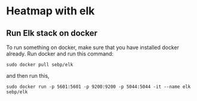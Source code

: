 # Heatmap with elk

## Run Elk stack on docker
To run something on docker, make sure that you have installed docker already.
Run docker and run this command:
```
sudo docker pull sebp/elk
```
and then run this,
```
sudo docker run -p 5601:5601 -p 9200:9200 -p 5044:5044 -it --name elk sebp/elk
```

